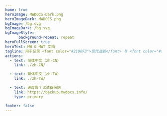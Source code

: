 ```yaml
---
home: true
heroImage: MWDOCS-Dark.png
heroImageDark: MWDOCS.png
bgImage: /bg.svg
bgImageDark: /bg.svg
bgImageStyle:
      background-repeat: repeat
heroFullScreen: true
heroText: MW & MWT 文档
tagline: 用于记录 <font color="#2196F3">现代战舰</font> 与 <font color="#fb8b05">现代战争：坦克</font> 内容的文档网站 🍂
actions:
  - text: 简体中文（zh-CN）
    link: ./zh-CN/

  - text: 繁体中文（zh-TW）
    link: ./zh-TW/

  - text: 速度慢？试试备份站
    link: https://backup.mwdocs.info/
    type: primary

footer: false
---
```

